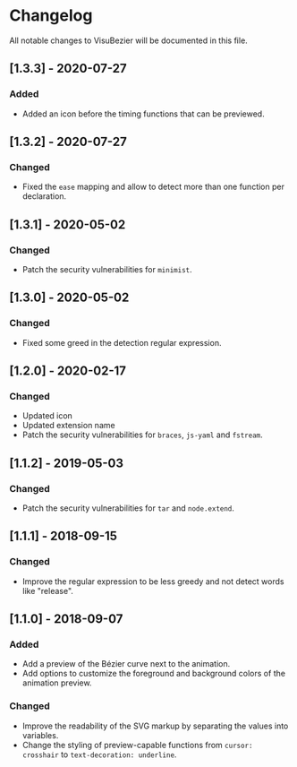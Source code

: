 # Changelog
All notable changes to VisuBezier will be documented in this file.

## [1.3.3] - 2020-07-27
### Added
- Added an icon before the timing functions that can be previewed.

## [1.3.2] - 2020-07-27
### Changed
- Fixed the `ease` mapping and allow to detect more than one function per declaration.

## [1.3.1] - 2020-05-02
### Changed
- Patch the security vulnerabilities for `minimist`.

## [1.3.0] - 2020-05-02
### Changed
- Fixed some greed in the detection regular expression.

## [1.2.0] - 2020-02-17
### Changed
- Updated icon
- Updated extension name
- Patch the security vulnerabilities for `braces`, `js-yaml` and `fstream`.

## [1.1.2] - 2019-05-03
### Changed
- Patch the security vulnerabilities for `tar` and `node.extend`.

## [1.1.1] - 2018-09-15
### Changed
- Improve the regular expression to be less greedy and not detect words like "release".

## [1.1.0] - 2018-09-07
### Added
- Add a preview of the Bézier curve next to the animation.
- Add options to customize the foreground and background colors of the animation preview.

### Changed
- Improve the readability of the SVG markup by separating the values into variables.
- Change the styling of preview-capable functions from `cursor: crosshair` to `text-decoration: underline`.